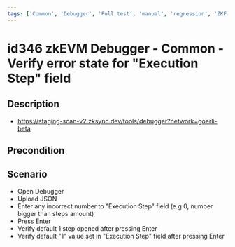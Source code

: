 ```yaml
---
tags: ['Common', 'Debugger', 'Full test', 'manual', 'regression', 'ZKF-2265', 'Active']
---
```


# id346 zkEVM Debugger - Common - Verify error state for "Execution Step" field

## Description
  - https://staging-scan-v2.zksync.dev/tools/debugger?network=goerli-beta

## Precondition


## Scenario
- Open Debugger
- Upload JSON
- Enter any incorrect number to "Execution Step" field (e.g 0, number bigger than steps amount)
- Press Enter
- Verify default 1 step opened after pressing Enter
- Verify default "1" value set in "Execution Step" field after pressing Enter
